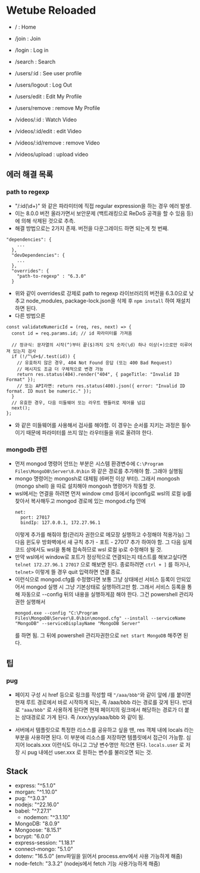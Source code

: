 # Wetube Reloaded

- / : Home

- /join : Join

- /login : Log in

- /search : Search

- /users/:id : See user profile
- /users/logout : Log Out
- /users/edit : Edit My Profile
- /users/remove : remove My Profile

- /videos/:id : Watch Video
- /videos/:id/edit : edit Video
- /videos/:id/remove : remove Video
- /videos/upload : upload video

## 에러 해결 목록

### path to regexp

- "/:id(\\d+)" 와 같은 파라미터에 직접 regular expression을 하는 경우 에러 발생.
- 이는 8.0.0 버전 올라가면서 보안문제 (백트래킹으로 ReDoS 공격을 할 수 있음 등)에 의해 삭제된 것으로 추측.
- 해결 방법으로는 2가지 존재. 버전을 다운그레이드 하면 되는게 첫 번째.

```
"dependencies": {
    ...
  },
  "devDependencies": {
    ...
  },
  "overrides": {
    "path-to-regexp" : "6.3.0"
  }
```

- 위와 같이 overrides로 강제로 path to regexp 라이브러리의 버전을 6.3.0으로 낮추고 node_modules, package-lock.json을 삭제 후 `npm install` 하여 재설치하면 된다.
- 다른 방법으론

```
const validateNumericId = (req, res, next) => {
  const id = req.params.id; // id 파라미터를 가져옴

  // 정규식: 문자열의 시작(^)부터 끝($)까지 오직 숫자(\d) 하나 이상(+)으로만 이루어져 있는지 검사
  if (!/^\d+$/.test(id)) {
    // 유효하지 않은 경우, 404 Not Found 응답 (또는 400 Bad Request)
    // 메시지도 조금 더 구체적으로 변경 가능
    return res.status(404).render("404", { pageTitle: "Invalid ID Format" });
    // 또는 API라면: return res.status(400).json({ error: "Invalid ID format. ID must be numeric." });
  }
  // 유효한 경우, 다음 미들웨어 또는 라우트 핸들러로 제어를 넘김
  next();
};
```

- 와 같은 미들웨어를 사용해서 검사를 해야함. 이 경우는 순서를 지키는 과정은 필수이기 때문에 파라미터를 쓰지 않는 라우터들을 위로 올려야 한다.

### mongodb 관련

- 먼저 mongod 명령어 안뜨는 부분은 시스템 환경변수에 `C:\Program Files\MongoDB\Server\8.0\bin` 와 같은 경로를 추가해야 함. 그래야 실행됨
- mongo 명령어는 mongosh로 대체됨 (6버전 이상 부터). 그래서 mongosh (mongo shell) 을 따로 설치해야 mongosh 명령어가 작동할 것.
- wsl에서는 연결을 하려면 먼저 window cmd 등에서 ipconfig로 wsl의 로컬 ip를 찾아서 복사해두고 mongod 경로에 있는 mongod.cfg 안에
  ```# network interfaces
  net:
    port: 27017
    bindIp: 127.0.0.1, 172.27.96.1
  ```
  이렇게 추가를 해줘야 함(관리자 권한으로 메모장 실행하고 수정해야 적용가능)
  그 다음 윈도우 방화벽에서 새 규칙 추가 - 포트 - 27017 추가 하여야 함.
  그 다음 실제 코드 상에서도 wsl을 통해 접속하므로 wsl 로컬 ip로 수정해야 될 것.
- 만약 wsl에서 window로 포트가 정상적으로 연결되는지 테스트를 해보고싶다면 `telnet 172.27.96.1 27017` 으로 해보면 된다. 종료하려면 `ctrl + ]` 를 하거나, `telnet>` 이렇게 뜰 경우 quit 입력하면 연결 종료.
- 이런식으로 mongod.cfg를 수정했다면 보통 그냥 상태에선 서비스 등록이 안되있어서 mongod 실행 시 그냥 기본상태로 실행하려고만 함. 그래서 서비스 등록을 통해 자동으로 --config 뒤의 내용을 실행하게끔 해야 한다. 그건 powershell 관리자 권한 실행해서
  ```
  mongod.exe --config "C:\Program Files\MongoDB\Server\8.0\bin\mongod.cfg" --install --serviceName "MongoDB" --serviceDisplayName "MongoDB Server"
  ```
  를 하면 됨. 그 뒤에 powershell 관리자권한으로 `net start MongoDB` 해주면 된다.

## 팁

### pug

- 페이지 구성 시 href 등으로 링크를 작성할 때 `"/aaa/bbb"`와 같이 앞에 /를 붙이면 현재 루트 경로에서 바로 시작하게 되는, 즉 /aaa/bbb 라는 경로를 갖게 된다. 반대로 `"aaa/bbb"` 로 사용하게 된다면 현재 페이지의 링크에서 해당하는 경로가 더 붙는 상대경로로 가게 된다. 즉 /xxx/yyy/aaa/bbb 와 같이 됨.

- 서버에서 템플릿으로 특정한 리소스를 공유하고 싶을 땐, res 객체 내에 locals 라는 부분을 사용하면 된다. 이 부분에 리소스를 저장하면 템플릿에서 접근이 가능함. 심지어 locals.xxx 이런식도 아니고 그냥 변수명만 적으면 된다. `locals.user` 로 저장 시 pug 내에선 user.xxx 로 원하는 변수를 불러오면 되는 것.

## Stack

- express: "^5.1.0"
- morgan: "^1.10.0"
- pug: "^3.0.3"
- nodejs: "^22.16.0"
- babel: "^7.27.1"
  - nodemon: "^3.1.10"
- MongoDB: "8.0.9"
- Mongoose: "8.15.1"
- bcrypt: "6.0.0"
- express-session: "1.18.1"
- connect-mongo: "5.1.0"
- dotenv: "16.5.0" (env파일을 읽어서 process.env에서 사용 가능하게 해줌)
- node-fetch: "3.3.2" (nodejs에서 fetch 기능 사용가능하게 해줌)
